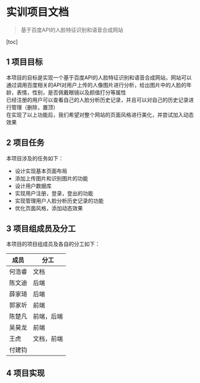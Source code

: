 # 实训项目文档

> 基于百度API的人脸特征识别和语音合成网站

[toc]

## 1 项目目标

本项目的目标是实现一个基于百度API的人脸特征识别和语音合成网站，网站可以通过调用百度相关的API对用户上传的人像图片进行分析，给出图片中的人脸的年龄，表情，性别，是否佩戴眼镜以及颜值打分等属性  
已经注册的用户可以查看自己的人脸分析历史记录，并且可以对自己的历史记录进行管理（删除，置顶）  
在实现了以上功能后，我们希望对整个网站的页面风格进行美化，并尝试加入动态效果

## 2 项目任务

本项目涉及的任务如下：  

* 设计实现基本页面布局
* 添加上传图片和识别图片的功能
* 设计用户数据库
* 实现用户注册，登录，登出的功能
* 实现管理用户人脸分析历史记录的功能
* 优化页面风格，添加动态效果

## 3 项目组成员及分工

本项目的项目组成员及各自的分工如下：

| 成员   | 分工       |
| ------ | ---------- |
| 何浩睿 | 文档       |
| 陈文迪 | 后端       |
| 薛家琦 | 后端       |
| 郭家圻 | 前端       |
| 陈楚凡 | 前端，后端 |
| 吴昊龙 | 前端       |
| 王虎   | 文档，前端 |
| 付建钧 |            |

## 4 项目实现

